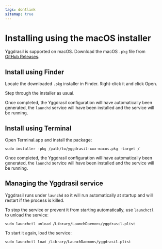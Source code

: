 ```yaml
---
tags: dontlink
sitemap: true
---
```


# Installing using the macOS installer

Yggdrasil is supported on macOS. Download the macOS `.pkg` file from [GitHub Releases](https://github.com/yggdrasil-network/yggdrasil-go/releases). 

## Install using Finder

Locate the downloaded `.pkg` installer in Finder. Right-click it and click Open.

Step through the installer as usual.

Once completed, the Yggdrasil configuration will have automatically been
generated, the `launchd` service will have been installed and the service will
be running.

## Install using Terminal

Open Terminal.app and install the package:
```
sudo installer -pkg /path/to/yggdrasil-xxx-macos.pkg -target /
```

Once completed, the Yggdrasil configuration will have automatically been
generated, the `launchd` service will have been installed and the service will
be running.

## Managing the Yggdrasil service

Yggdrasil runs under `launchd` so it will run automatically at startup and will restart if the process is killed.

To stop the service or prevent it from starting automatically, use `launchctl` to unload the service:
```
sudo launchctl unload /Library/LaunchDaemons/yggdrasil.plist
```

To start it again, load the service:
```
sudo launchctl load /Library/LaunchDaemons/yggdrasil.plist
```
